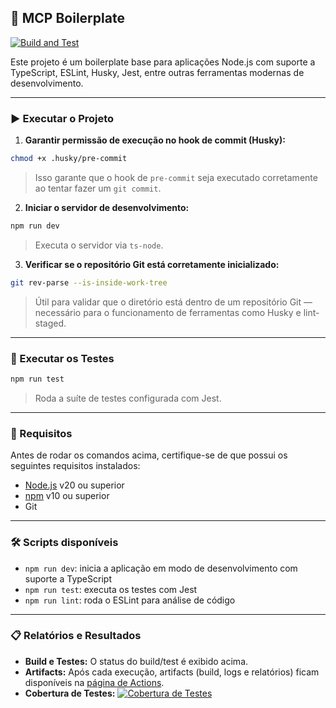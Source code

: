 ## 🧱 MCP Boilerplate

[![Build and Test](https://github.com/br-silvano/mcp-todo/actions/workflows/build.yml/badge.svg)](https://github.com/br-silvano/mcp-todo/actions/workflows/build.yml)

Este projeto é um boilerplate base para aplicações Node.js com suporte a TypeScript, ESLint, Husky, Jest, entre outras ferramentas modernas de desenvolvimento.

---

### ▶️ Executar o Projeto

1. **Garantir permissão de execução no hook de commit (Husky):**

```bash
chmod +x .husky/pre-commit
```

> Isso garante que o hook de `pre-commit` seja executado corretamente ao tentar fazer um `git commit`.

2. **Iniciar o servidor de desenvolvimento:**

```bash
npm run dev
```

> Executa o servidor via `ts-node`.

3. **Verificar se o repositório Git está corretamente inicializado:**

```bash
git rev-parse --is-inside-work-tree
```

> Útil para validar que o diretório está dentro de um repositório Git — necessário para o funcionamento de ferramentas como Husky e lint-staged.

---

### 🧪 Executar os Testes

```bash
npm run test
```

> Roda a suíte de testes configurada com Jest.

---

### 📌 Requisitos

Antes de rodar os comandos acima, certifique-se de que possui os seguintes requisitos instalados:

- [Node.js](https://nodejs.org/) v20 ou superior
- [npm](https://www.npmjs.com/) v10 ou superior
- Git

---

### 🛠️ Scripts disponíveis

- `npm run dev`: inicia a aplicação em modo de desenvolvimento com suporte a TypeScript
- `npm run test`: executa os testes com Jest
- `npm run lint`: roda o ESLint para análise de código

---

### 📋 Relatórios e Resultados

- **Build e Testes:** O status do build/test é exibido acima.
- **Artifacts:** Após cada execução, artifacts (build, logs e relatórios) ficam disponíveis na [página de Actions](https://github.com/br-silvano/mcp-todo/actions).
- **Cobertura de Testes:** [![Cobertura de Testes](https://img.shields.io/codecov/c/github/br-silvano/mcp-todo.svg)](https://codecov.io/gh/br-silvano/mcp-todo)

